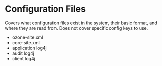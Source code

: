 # Configuration Files

Covers what configuration files exist in the system, their basic format, and where they are read from. Does not cover specific config keys to use.
- ozone-site.xml
- core-site.xml
- application log4j
- audit log4j
- client log4j

